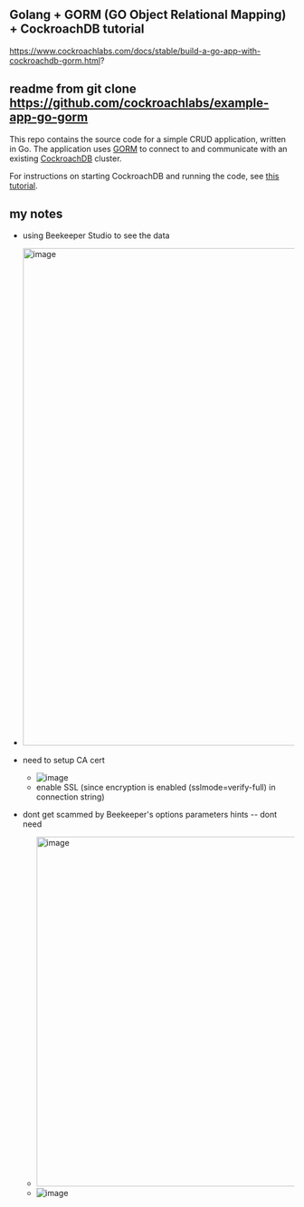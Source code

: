 ## Golang + GORM (GO Object Relational Mapping) + CockroachDB tutorial

https://www.cockroachlabs.com/docs/stable/build-a-go-app-with-cockroachdb-gorm.html?

## readme from git clone https://github.com/cockroachlabs/example-app-go-gorm

This repo contains the source code for a simple CRUD application, written in Go. The application uses [GORM](https://gorm.io/) to connect to and communicate with an existing [CockroachDB](https://www.cockroachlabs.com/docs/stable/) cluster.

For instructions on starting CockroachDB and running the code, see [this tutorial](https://www.cockroachlabs.com/docs/stable/build-a-go-app-with-cockroachdb-gorm.html).

## my notes

- using Beekeeper Studio to see the data
- <img width="879" alt="image" src="https://user-images.githubusercontent.com/16322250/193227978-72de44a5-96d3-45d1-9f17-897c785276cc.png">

- need to setup CA cert
  - ![image](https://user-images.githubusercontent.com/16322250/193229111-52fd305e-7d6d-47cb-98f5-a527c84cc559.png)
  - enable SSL (since encryption is enabled (sslmode=verify-full) in connection string)
- dont get scammed by Beekeeper's options parameters hints -- dont need
  - <img width="618" alt="image" src="https://user-images.githubusercontent.com/16322250/193229227-58ec90a1-c97e-4dfb-b379-d367a870859d.png">
  - ![image](https://user-images.githubusercontent.com/16322250/193229665-ea33c587-1085-46c6-81f8-9167e6941d89.png)
